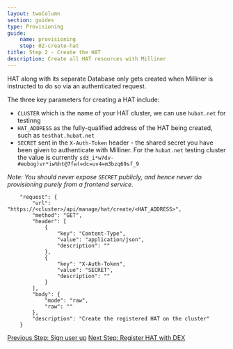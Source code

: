 ```yaml
---
layout: twoColumn
section: guides
type: Provisioning
guide: 
    name: provisioning
    step: 02-create-hat
title: Step 2 - Create the HAT
description: Create all HAT resources with Milliner
---
```


HAT along with its separate Database only gets created when Milliner is instructed to do so via an authenticated request.

The three key parameters for creating a HAT include:

- `CLUSTER` which is the name of your HAT cluster, we can use `hubat.net` for testinng
- `HAT_ADDRESS` as the fully-qualified address of the HAT being created, such as `testhat.hubat.net`
- `SECRET` sent in the `X-Auth-Token` header - the shared secret you have been given to authenticate with Milliner. For the `hubat.net` testing cluster the value is currently `sd3_i*w7dv-#eobog)vr*iw%ht@7fw(=dc=uv4=m3bzq69sf_9`

*Note: You should never expose `SECRET` publicly, and hence never do provisioning purely from a frontend service.*

```postman
	"request": {
		"url": "https://<cluster>/api/manage/hat/create/<HAT_ADDRESS>",
		"method": "GET",
		"header": [
			{
				"key": "Content-Type",
				"value": "application/json",
				"description": ""
			},
			{
				"key": "X-Auth-Token",
				"value": "SECRET",
				"description": ""
			}
		],
		"body": {
			"mode": "raw",
			"raw": ""
		},
		"description": "Create the registered HAT on the cluster"
	}
```

<nav class="pager-nav">
<a href="01-sign-up">Previous Step: Sign user up</a>
<a href="03-register-hat.html">Next Step: Register HAT with DEX</a>
</nav>
